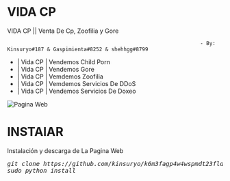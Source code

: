 # VIDA CP

VIDA CP || Venta De Cp, Zoofilia y Gore
                                                     
                                                                   - By: Kinsuryo#187 & Gaspimienta#8252 & shehhgg#8799



 - | Vida CP | Vendemos Child Porn
 - | Vida CP | Vendemos Gore
 - | Vida CP | Vemdemos Zoofilia
 - | Vida CP | Vemdemos Servicios De DDoS
 - | Vida CP | Vendemos Servicios De Doxeo
 
 <img src="https://cdn.discordapp.com/attachments/936481297025617930/936787952300879913/Vida_CP.png" title="Pagina Web">
 
 # INSTAlAR
Instalación y descarga de La Pagina Web
<pre><i><n>git clone https://github.com/kinsuryo/k6m3fagp4w4wspmdt23fldnwrmknse74gmxosswvaxf3ciasficpenad
sudo python install
</pre></i></n>
